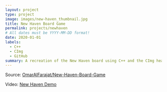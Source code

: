 ```yaml
---
layout: project
type: project
image: images/new-haven_thumbnail.jpg
title: New Haven Board Game
permalink: projects/newhaven
# All dates must be YYYY-MM-DD format!
date: 2020-01-01
labels:
  - C++
  - CImg
  - GitHub
summary: A recreation of the New Haven board using C++ and the CImg header-only library for visualization.
---
```


Source: <a href="https://github.com/OmarAlFarajat/New-Haven-Board-Game"><i class="large github icon"></i>OmarAlFarajat/New-Haven-Board-Game</a>  

Video: <a href="https://youtu.be/8jRI4ZnfOsM"><i class="large youtube icon "></i>New Haven Demo</a>


